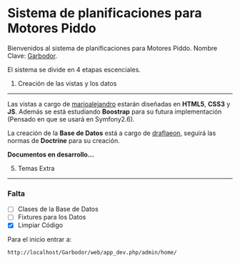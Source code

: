 Sistema de planificaciones para Motores Piddo
=============================================

Bienvenidos al sistema de planificaciones para Motores Piddo. Nombre Clave: [Garbodor][2].

El sistema se divide en 4 etapas escenciales.

1) Creación de las vistas y los datos
-------------------------------------

Las vistas a cargo de [marioalejandro][1] estarán diseñadas en **HTML5**, **CSS3** y **JS**. Además se está estudiando **Boostrap** para su futura implementación (Pensado en que se usará en Symfony2.6).

La creación de la **Base de Datos** está a cargo de [draflaeon][3], seguirá las normas de **Doctrine** para su creación.


**Documentos en desarrollo...**

5) Temas Extra
-------------------
### Falta
  - [ ] Clases de la Base de Datos
  - [ ] Fixtures para los Datos
  - [x] Limpiar Código

Para el inicio entrar a:

    http://localhost/Garbodor/web/app_dev.php/admin/home/

[1]: https://github.com/marioalejandro
[2]: http://draflaeon.github.io/Garbodor
[3]: htto://github.com/draflaeon